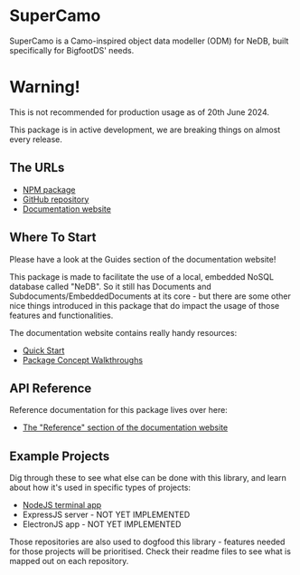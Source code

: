 # SuperCamo

SuperCamo is a Camo-inspired object data modeller (ODM) for NeDB, built specifically for BigfootDS' needs.

# Warning!

This is not recommended for production usage as of 20th June 2024.

This package is in active development, we are breaking things on almost every release.

## The URLs

- [NPM package](https://www.npmjs.com/package/@bigfootds/supercamo)
- [GitHub repository](https://github.com/BigfootDS/supercamo)
- [Documentation website](https://bigfootds.github.io/supercamo/)

## Where To Start

Please have a look at the Guides section of the documentation website!

This package is made to facilitate the use of a local, embedded NoSQL database called "NeDB". So it still has Documents and Subdocuments/EmbeddedDocuments at its core - but there are some other nice things introduced in this package that do impact the usage of those features and functionalities.

The documentation website contains really handy resources:

- [Quick Start](./documents/Quick_Start.html)
- [Package Concept Walkthroughs](./documents/The_Basics.html)

## API Reference

Reference documentation for this package lives over here:

- [The "Reference" section of the documentation website](./modules/Classes.html)

## Example Projects

Dig through these to see what else can be done with this library, and learn about how it's used in specific types of projects:

- [NodeJS terminal app](https://github.com/BigfootDS/supercamo-example-basic)
- ExpressJS server - NOT YET IMPLEMENTED
- ElectronJS app - NOT YET IMPLEMENTED

Those repositories are also used to dogfood this library - features needed for those projects will be prioritised. Check their readme files to see what is mapped out on each repository.


